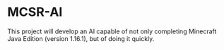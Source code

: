 # MCSR-AI

This project will develop an AI capable of not only completing Minecraft Java Edition (version 1.16.1), but of doing it quickly.
